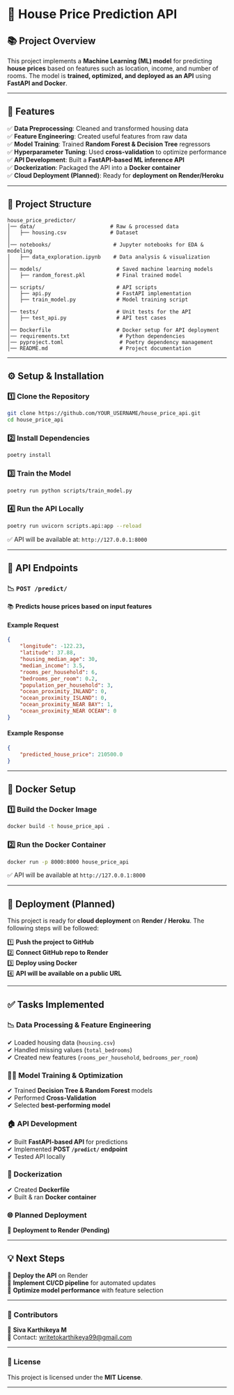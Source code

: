 # 🏡 House Price Prediction API

## 📚 Project Overview
This project implements a **Machine Learning (ML) model** for predicting **house prices** based on features such as location, income, and number of rooms. The model is **trained, optimized, and deployed as an API** using **FastAPI and Docker**.

---

## 🚀 Features
✅ **Data Preprocessing**: Cleaned and transformed housing data  
✅ **Feature Engineering**: Created useful features from raw data  
✅ **Model Training**: Trained **Random Forest & Decision Tree** regressors  
✅ **Hyperparameter Tuning**: Used **cross-validation** to optimize performance  
✅ **API Development**: Built a **FastAPI-based ML inference API**  
✅ **Dockerization**: Packaged the API into a **Docker container**  
✅ **Cloud Deployment (Planned)**: Ready for **deployment on Render/Heroku**  

---

## 📂 Project Structure
```
house_price_predictor/
│── data/                        # Raw & processed data
│   ├── housing.csv              # Dataset
│
│── notebooks/                    # Jupyter notebooks for EDA & modeling
│   ├── data_exploration.ipynb    # Data analysis & visualization
│
│── models/                        # Saved machine learning models
│   ├── random_forest.pkl          # Final trained model
│
│── scripts/                       # API scripts
│   ├── api.py                     # FastAPI implementation
│   ├── train_model.py             # Model training script
│
│── tests/                         # Unit tests for the API
│   ├── test_api.py                # API test cases
│
│── Dockerfile                     # Docker setup for API deployment
│── requirements.txt                # Python dependencies
│── pyproject.toml                  # Poetry dependency management
│── README.md                       # Project documentation
```

---

## ⚙️ Setup & Installation
### **1️⃣ Clone the Repository**
```bash
git clone https://github.com/YOUR_USERNAME/house_price_api.git
cd house_price_api
```

### **2️⃣ Install Dependencies**
```bash
poetry install
```

### **3️⃣ Train the Model**
```bash
poetry run python scripts/train_model.py
```

### **4️⃣ Run the API Locally**
```bash
poetry run uvicorn scripts.api:app --reload
```
✅ API will be available at: `http://127.0.0.1:8000`

---

## 💽 API Endpoints
### **📉 `POST /predict/`**
📚 **Predicts house prices based on input features**  
#### **Example Request**
```json
{
    "longitude": -122.23,
    "latitude": 37.88,
    "housing_median_age": 30,
    "median_income": 3.5,
    "rooms_per_household": 6,
    "bedrooms_per_room": 0.2,
    "population_per_household": 3,
    "ocean_proximity_INLAND": 0,
    "ocean_proximity_ISLAND": 0,
    "ocean_proximity_NEAR BAY": 1,
    "ocean_proximity_NEAR OCEAN": 0
}
```
#### **Example Response**
```json
{
    "predicted_house_price": 210500.0
}
```

---

## 💪 Docker Setup
### **1️⃣ Build the Docker Image**
```bash
docker build -t house_price_api .
```
### **2️⃣ Run the Docker Container**
```bash
docker run -p 8000:8000 house_price_api
```
✅ API will be available at `http://127.0.0.1:8000`

---

## 💽 Deployment (Planned)
This project is ready for **cloud deployment** on **Render / Heroku**. The following steps will be followed:

1️⃣ **Push the project to GitHub**  
2️⃣ **Connect GitHub repo to Render**  
3️⃣ **Deploy using Docker**  
4️⃣ **API will be available on a public URL**  

---

## ✅ Tasks Implemented
### **📉 Data Processing & Feature Engineering**
✔ Loaded housing data (`housing.csv`)  
✔ Handled missing values (`total_bedrooms`)  
✔ Created new features (`rooms_per_household`, `bedrooms_per_room`)  

### **👩‍💻 Model Training & Optimization**
✔ Trained **Decision Tree & Random Forest** models  
✔ Performed **Cross-Validation**  
✔ Selected **best-performing model**  

### **🏠 API Development**
✔ Built **FastAPI-based API** for predictions  
✔ Implemented **POST `/predict/` endpoint**  
✔ Tested API locally  

### **🏢 Dockerization**
✔ Created **Dockerfile**  
✔ Built & ran **Docker container**  

### **🌐 Planned Deployment**
🚧 **Deployment to Render (Pending)**  

---

## 💡 Next Steps
📌 **Deploy the API** on Render  
📌 **Implement CI/CD pipeline** for automated updates  
📌 **Optimize model performance** with feature selection  

---

### 🎯 Contributors
👤 **Siva Karthikeya M**  
💬 Contact: [writetokarthikeya99@gmail.com](mailto:your.email@example.com)

---

### 📜 License
This project is licensed under the **MIT License**.

---

